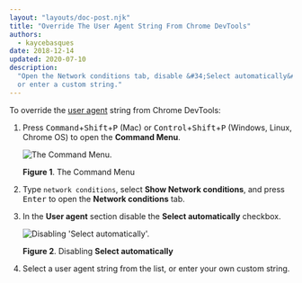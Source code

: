 ```yaml
---
layout: "layouts/doc-post.njk"
title: "Override The User Agent String From Chrome DevTools"
authors:
  - kaycebasques
date: 2018-12-14
updated: 2020-07-10
description:
  "Open the Network conditions tab, disable &#34;Select automatically&#34;, and choose from the list
  or enter a custom string."
---
```


To override the [user agent][1] string from Chrome DevTools:

1.  Press <kbd>Command</kbd>+<kbd>Shift</kbd>+<kbd>P</kbd> (Mac) or
    <kbd>Control</kbd>+<kbd>Shift</kbd>+<kbd>P</kbd> (Windows, Linux, Chrome OS) to open the
    **Command Menu**.

    ![The Command Menu.](/web/tools/chrome-devtools/images/shared/command-menu.png)

    **Figure 1**. The Command Menu

2.  Type `network conditions`, select **Show Network conditions**, and press <kbd>Enter</kbd> to
    open the **Network conditions** tab.
3.  In the **User agent** section disable the **Select automatically** checkbox.

    ![Disabling 'Select automatically'.](/web/tools/chrome-devtools/device-mode/imgs/user-agent.png)

    **Figure 2**. Disabling **Select automatically**

4.  Select a user agent string from the list, or enter your own custom string.

[1]: https://developer.mozilla.org/en-US/docs/Glossary/User_agent
